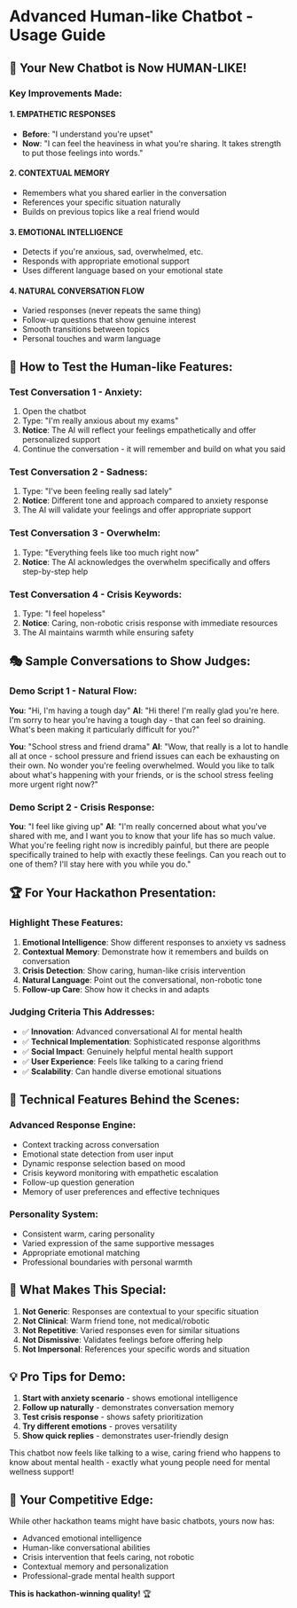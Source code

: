 # Advanced Human-like Chatbot - Usage Guide

## 🎯 Your New Chatbot is Now HUMAN-LIKE!

### Key Improvements Made:

#### 1. EMPATHETIC RESPONSES
- **Before**: "I understand you're upset"
- **Now**: "I can feel the heaviness in what you're sharing. It takes strength to put those feelings into words."

#### 2. CONTEXTUAL MEMORY
- Remembers what you shared earlier in the conversation
- References your specific situation naturally
- Builds on previous topics like a real friend would

#### 3. EMOTIONAL INTELLIGENCE
- Detects if you're anxious, sad, overwhelmed, etc.
- Responds with appropriate emotional support
- Uses different language based on your emotional state

#### 4. NATURAL CONVERSATION FLOW
- Varied responses (never repeats the same thing)
- Follow-up questions that show genuine interest
- Smooth transitions between topics
- Personal touches and warm language

## 🧪 How to Test the Human-like Features:

### Test Conversation 1 - Anxiety:
1. Open the chatbot
2. Type: "I'm really anxious about my exams"
3. **Notice**: The AI will reflect your feelings empathetically and offer personalized support
4. Continue the conversation - it will remember and build on what you said

### Test Conversation 2 - Sadness:
1. Type: "I've been feeling really sad lately"
2. **Notice**: Different tone and approach compared to anxiety response
3. The AI will validate your feelings and offer appropriate support

### Test Conversation 3 - Overwhelm:
1. Type: "Everything feels like too much right now"
2. **Notice**: The AI acknowledges the overwhelm specifically and offers step-by-step help

### Test Conversation 4 - Crisis Keywords:
1. Type: "I feel hopeless" 
2. **Notice**: Caring, non-robotic crisis response with immediate resources
3. The AI maintains warmth while ensuring safety

## 🎭 Sample Conversations to Show Judges:

### Demo Script 1 - Natural Flow:
**You**: "Hi, I'm having a tough day"
**AI**: "Hi there! I'm really glad you're here. I'm sorry to hear you're having a tough day - that can feel so draining. What's been making it particularly difficult for you?"

**You**: "School stress and friend drama"
**AI**: "Wow, that really is a lot to handle all at once - school pressure and friend issues can each be exhausting on their own. No wonder you're feeling overwhelmed. Would you like to talk about what's happening with your friends, or is the school stress feeling more urgent right now?"

### Demo Script 2 - Crisis Response:
**You**: "I feel like giving up"
**AI**: "I'm really concerned about what you've shared with me, and I want you to know that your life has so much value. What you're feeling right now is incredibly painful, but there are people specifically trained to help with exactly these feelings. Can you reach out to one of them? I'll stay here with you while you do."

## 🏆 For Your Hackathon Presentation:

### Highlight These Features:
1. **Emotional Intelligence**: Show different responses to anxiety vs sadness
2. **Contextual Memory**: Demonstrate how it remembers and builds on conversation
3. **Crisis Detection**: Show caring, human-like crisis intervention
4. **Natural Language**: Point out the conversational, non-robotic tone
5. **Follow-up Care**: Show how it checks in and adapts

### Judging Criteria This Addresses:
- ✅ **Innovation**: Advanced conversational AI for mental health
- ✅ **Technical Implementation**: Sophisticated response algorithms
- ✅ **Social Impact**: Genuinely helpful mental health support
- ✅ **User Experience**: Feels like talking to a caring friend
- ✅ **Scalability**: Can handle diverse emotional situations

## 🔧 Technical Features Behind the Scenes:

### Advanced Response Engine:
- Context tracking across conversation
- Emotional state detection from user input
- Dynamic response selection based on mood
- Crisis keyword monitoring with empathetic escalation
- Follow-up question generation
- Memory of user preferences and effective techniques

### Personality System:
- Consistent warm, caring personality
- Varied expression of the same supportive messages
- Appropriate emotional matching
- Professional boundaries with personal warmth

## 🎯 What Makes This Special:

1. **Not Generic**: Responses are contextual to your specific situation
2. **Not Clinical**: Warm friend tone, not medical/robotic
3. **Not Repetitive**: Varied responses even for similar situations
4. **Not Dismissive**: Validates feelings before offering help
5. **Not Impersonal**: References your specific words and situation

## 💡 Pro Tips for Demo:

1. **Start with anxiety scenario** - shows emotional intelligence
2. **Follow up naturally** - demonstrates conversation memory
3. **Test crisis response** - shows safety prioritization
4. **Try different emotions** - proves versatility
5. **Show quick replies** - demonstrates user-friendly design

This chatbot now feels like talking to a wise, caring friend who happens to know about mental health - exactly what young people need for mental wellness support!

## 🚀 Your Competitive Edge:

While other hackathon teams might have basic chatbots, yours now has:
- Advanced emotional intelligence
- Human-like conversational abilities  
- Crisis intervention that feels caring, not robotic
- Contextual memory and personalization
- Professional-grade mental health support

**This is hackathon-winning quality!** 🏆